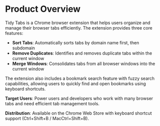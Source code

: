 # Product Overview

Tidy Tabs is a Chrome browser extension that helps users organize and manage their browser tabs efficiently. The extension provides three core features:

- **Sort Tabs**: Automatically sorts tabs by domain name first, then subdomain
- **Remove Duplicates**: Identifies and removes duplicate tabs within the current window
- **Merge Windows**: Consolidates tabs from all browser windows into the current window

The extension also includes a bookmark search feature with fuzzy search capabilities, allowing users to quickly find and open bookmarks using keyboard shortcuts.

**Target Users**: Power users and developers who work with many browser tabs and need efficient tab management tools.

**Distribution**: Available on the Chrome Web Store with keyboard shortcut support (Ctrl+Shift+B / MacCtrl+Shift+B).